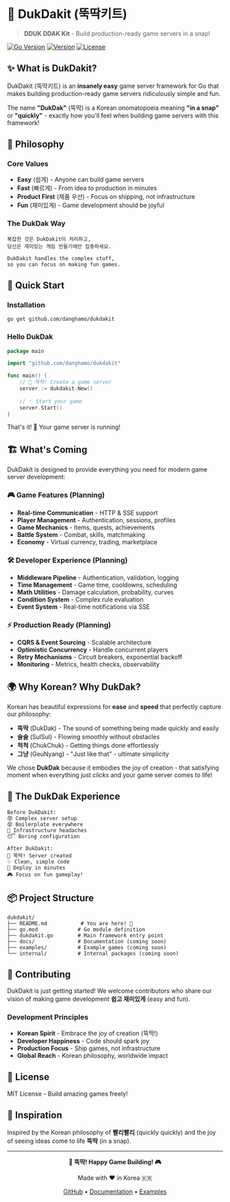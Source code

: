 # 🔨 DukDakit (뚝딱키트)

> **DDUK DDAK Kit** - Build production-ready game servers in a snap!

[![Go Version](https://img.shields.io/badge/go-%3E%3D1.21-blue.svg)](https://golang.org/)
[![Version](https://img.shields.io/badge/version-v0.0.1-orange.svg)](https://github.com/danghamo/dukdakit/releases)
[![License](https://img.shields.io/badge/license-MIT-blue.svg)](LICENSE)

## ✨ What is DukDakit?

DukDakit (뚝딱키트) is an **insanely easy** game server framework for Go that makes building production-ready game servers ridiculously simple and fun.

The name **"DukDak"** (뚝딱) is a Korean onomatopoeia meaning **"in a snap"** or **"quickly"** - exactly how you'll feel when building game servers with this framework!

## 🎯 Philosophy

### Core Values
- **Easy** (쉽게) - Anyone can build game servers
- **Fast** (빠르게) - From idea to production in minutes  
- **Product First** (제품 우선) - Focus on shipping, not infrastructure
- **Fun** (재미있게) - Game development should be joyful

### The DukDak Way
```
복잡한 것은 DukDakit이 처리하고,
당신은 재미있는 게임 만들기에만 집중하세요.

DukDakit handles the complex stuff,
so you can focus on making fun games.
```

## 🚀 Quick Start

### Installation
```bash
go get github.com/danghamo/dukdakit
```

### Hello DukDak
```go
package main

import "github.com/danghamo/dukdakit"

func main() {
    // 🔨 뚝딱! Create a game server
    server := dukdakit.New()
    
    // ✨ Start your game
    server.Start()
}
```

That's it! 🎉 Your game server is running!

## 🏗️ What's Coming

DukDakit is designed to provide everything you need for modern game server development:

### 🎮 Game Features (Planning)
- **Real-time Communication** - HTTP & SSE support
- **Player Management** - Authentication, sessions, profiles  
- **Game Mechanics** - Items, quests, achievements
- **Battle System** - Combat, skills, matchmaking
- **Economy** - Virtual currency, trading, marketplace

### 🛠️ Developer Experience (Planning)
- **Middleware Pipeline** - Authentication, validation, logging
- **Time Management** - Game time, cooldowns, scheduling  
- **Math Utilities** - Damage calculation, probability, curves
- **Condition System** - Complex rule evaluation
- **Event System** - Real-time notifications via SSE

### ⚡ Production Ready (Planning)
- **CQRS & Event Sourcing** - Scalable architecture
- **Optimistic Concurrency** - Handle concurrent players
- **Retry Mechanisms** - Circuit breakers, exponential backoff
- **Monitoring** - Metrics, health checks, observability

## 🌍 Why Korean? Why DukDak?

Korean has beautiful expressions for **ease** and **speed** that perfectly capture our philosophy:

- **뚝딱** (DukDak) - The sound of something being made quickly and easily
- **술술** (SulSul) - Flowing smoothly without obstacles  
- **척척** (ChukChuk) - Getting things done effortlessly
- **그냥** (GeuNyang) - "Just like that" - ultimate simplicity

We chose **DukDak** because it embodies the joy of creation - that satisfying moment when everything just *clicks* and your game server comes to life!

## 🎨 The DukDak Experience

```
Before DukDakit:
😰 Complex server setup
😵 Boilerplate everywhere  
🤯 Infrastructure headaches
😴 Boring configuration

After DukDakit:
🔨 뚝딱! Server created
✨ Clean, simple code
🚀 Deploy in minutes
🎮 Focus on fun gameplay!
```

## 📦 Project Structure

```
dukdakit/
├── README.md           # You are here! 📍
├── go.mod             # Go module definition
├── dukdakit.go        # Main framework entry point
├── docs/              # Documentation (coming soon)
├── examples/          # Example games (coming soon)
└── internal/          # Internal packages (coming soon)
```

## 🤝 Contributing

DukDakit is just getting started! We welcome contributors who share our vision of making game development **쉽고 재미있게** (easy and fun).

### Development Principles
- **Korean Spirit** - Embrace the joy of creation (뚝딱!)
- **Developer Happiness** - Code should spark joy
- **Production Focus** - Ship games, not infrastructure
- **Global Reach** - Korean philosophy, worldwide impact

## 📜 License

MIT License - Build amazing games freely!

## 🙏 Inspiration

Inspired by the Korean philosophy of **빨리빨리** (quickly quickly) and the joy of seeing ideas come to life **뚝딱** (in a snap).

---

<div align="center">

**🔨 뚝딱! Happy Game Building! 🎮**

Made with ❤️ in Korea 🇰🇷

[GitHub](https://github.com/danghamo/dukdakit) • [Documentation](docs/) • [Examples](examples/)

</div>